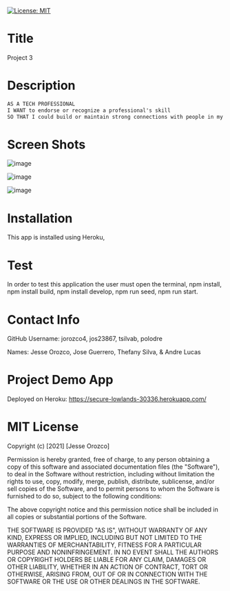 [![License: MIT](https://img.shields.io/badge/License-MIT-yellow.svg)](https://opensource.org/licenses/MIT)

# Title

Project 3

# Description

```md
AS A TECH PROFESSIONAL
I WANT to endorse or recognize a professional's skill
SO THAT I could build or maintain strong connections with people in my network
```

# Screen Shots

![image](https://user-images.githubusercontent.com/61666288/127243146-5ed62a60-6b88-4ca4-806b-0399efcee7cb.png)

![image](https://user-images.githubusercontent.com/61666288/127243055-22dcc4cd-93aa-4773-9ae5-fb4603a8b083.png)

![image](https://user-images.githubusercontent.com/61666288/127243107-e3990a42-a80d-439e-8ee7-988a149d53e6.png)

# Installation

This app is installed using Heroku,

# Test

In order to test this application the user must open the terminal, npm install, npm install build, npm install develop, npm run seed, npm run start.

# Contact Info

GitHub Username: jorozco4, jos23867, tsilvab, polodre

Names: Jesse Orozco, Jose Guerrero, Thefany Silva, & Andre Lucas

# Project Demo App

Deployed on Heroku: https://secure-lowlands-30336.herokuapp.com/

# MIT License

Copyright (c) [2021] [Jesse Orozco]

Permission is hereby granted, free of charge, to any person obtaining a copy
of this software and associated documentation files (the "Software"), to deal
in the Software without restriction, including without limitation the rights
to use, copy, modify, merge, publish, distribute, sublicense, and/or sell
copies of the Software, and to permit persons to whom the Software is
furnished to do so, subject to the following conditions:

The above copyright notice and this permission notice shall be included in all
copies or substantial portions of the Software.

THE SOFTWARE IS PROVIDED "AS IS", WITHOUT WARRANTY OF ANY KIND, EXPRESS OR
IMPLIED, INCLUDING BUT NOT LIMITED TO THE WARRANTIES OF MERCHANTABILITY,
FITNESS FOR A PARTICULAR PURPOSE AND NONINFRINGEMENT. IN NO EVENT SHALL THE
AUTHORS OR COPYRIGHT HOLDERS BE LIABLE FOR ANY CLAIM, DAMAGES OR OTHER
LIABILITY, WHETHER IN AN ACTION OF CONTRACT, TORT OR OTHERWISE, ARISING FROM,
OUT OF OR IN CONNECTION WITH THE SOFTWARE OR THE USE OR OTHER DEALINGS IN THE
SOFTWARE.
